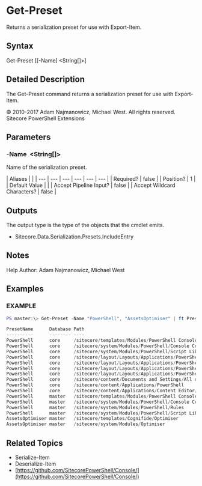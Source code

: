 # Get-Preset

Returns a serialization preset for use with Export-Item.

## Syntax

Get-Preset \[\[-Name\] &lt;String\[\]&gt;\]

## Detailed Description

The Get-Preset command returns a serialization preset for use with Export-Item.

© 2010-2017 Adam Najmanowicz, Michael West. All rights reserved. Sitecore PowerShell Extensions

## Parameters

### -Name  &lt;String\[\]&gt;

Name of the serialization preset.

| Aliases |  |
| --- | --- | --- | --- | --- | --- |
| Required? | false |
| Position? | 1 |
| Default Value |  |
| Accept Pipeline Input? | false |
| Accept Wildcard Characters? | false |

## Outputs

The output type is the type of the objects that the cmdlet emits.

* Sitecore.Data.Serialization.Presets.IncludeEntry 

## Notes

Help Author: Adam Najmanowicz, Michael West

## Examples

### EXAMPLE

```powershell
PS master:\> Get-Preset -Name "PowerShell", "AssetsOptimiser" | ft PresetName, Database, Path -AutoSize

PresetName      Database Path
----------      -------- ----
PowerShell      core     /sitecore/templates/Modules/PowerShell Console
PowerShell      core     /sitecore/system/Modules/PowerShell/Console Colors
PowerShell      core     /sitecore/system/Modules/PowerShell/Script Library
PowerShell      core     /sitecore/layout/Layouts/Applications/PowerShell Console
PowerShell      core     /sitecore/layout/Layouts/Applications/PowerShell ISE Sheer
PowerShell      core     /sitecore/layout/Layouts/Applications/PowerShell ISE
PowerShell      core     /sitecore/layout/Layouts/Applications/PowerShell ListView
PowerShell      core     /sitecore/content/Documents and Settings/All users/Start menu/Right/PowerShell Toolbox
PowerShell      core     /sitecore/content/Applications/PowerShell
PowerShell      core     /sitecore/content/Applications/Content Editor/Context Menues/Default/Context PowerShell Scripts
PowerShell      master   /sitecore/templates/Modules/PowerShell Console
PowerShell      master   /sitecore/system/Modules/PowerShell/Console Colors
PowerShell      master   /sitecore/system/Modules/PowerShell/Rules
PowerShell      master   /sitecore/system/Modules/PowerShell/Script Library
AssetsOptimiser master   /sitecore/templates/Cognifide/Optimiser
AssetsOptimiser master   /sitecore/system/Modules/Optimiser
```

## Related Topics

* Serialize-Item
* Deserialize-Item
* [https://github.com/SitecorePowerShell/Console/](https://github.com/SitecorePowerShell/Console/) 

